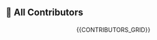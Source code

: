 ## 🌟 All Contributors

<div style="display: flex; flex-wrap: wrap; justify-content: center; gap: 15px; margin: 20px 0;">
{{CONTRIBUTORS_GRID}}
</div>
